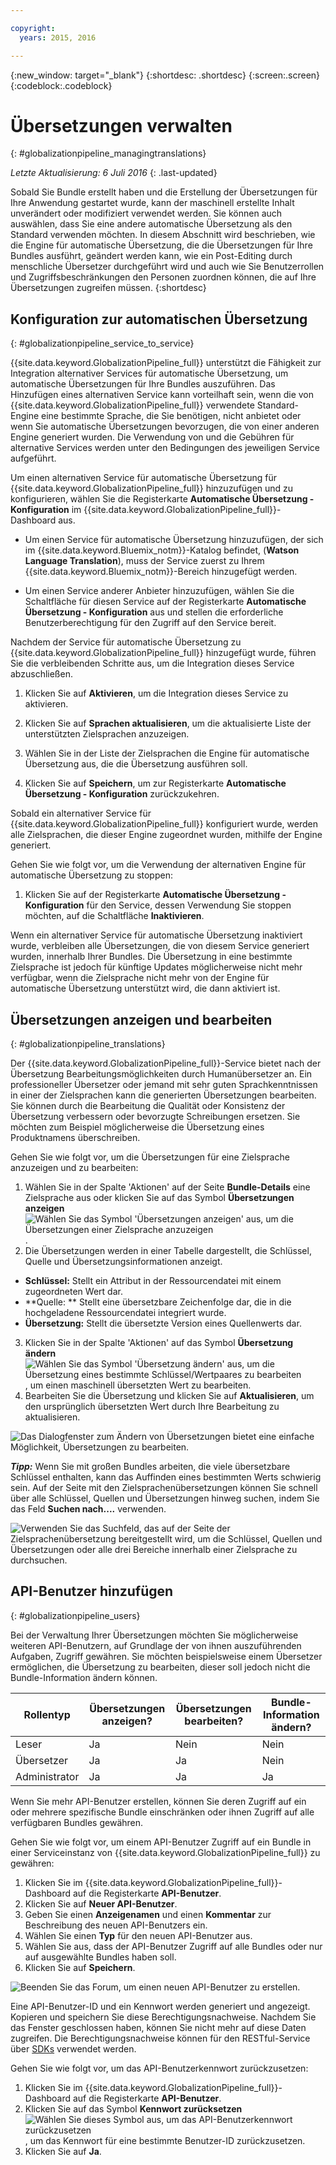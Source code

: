 ```yaml
---

copyright:
  years: 2015, 2016

---
```


{:new_window: target="_blank"}
{:shortdesc: .shortdesc}
{:screen:.screen}
{:codeblock:.codeblock}

# Übersetzungen verwalten
{: #globalizationpipeline_managingtranslations}

*Letzte Aktualisierung: 6 Juli 2016*
{: .last-updated}

Sobald Sie Bundle erstellt haben und die Erstellung der Übersetzungen für Ihre Anwendung gestartet wurde, kann der maschinell erstellte Inhalt unverändert oder modifiziert verwendet werden. Sie können auch auswählen, dass Sie eine andere automatische Übersetzung als den Standard verwenden möchten. In diesem Abschnitt wird beschrieben, wie die Engine für automatische Übersetzung, die die Übersetzungen für Ihre Bundles ausführt, geändert werden kann, wie ein Post-Editing durch menschliche Übersetzer durchgeführt wird und auch wie Sie Benutzerrollen und Zugriffsbeschränkungen den Personen zuordnen können, die auf Ihre Übersetzungen zugreifen müssen.
{:shortdesc}

## Konfiguration zur automatischen Übersetzung
{: #globalizationpipeline_service_to_service}

{{site.data.keyword.GlobalizationPipeline_full}} unterstützt die Fähigkeit zur Integration alternativer Services für automatische Übersetzung, um automatische Übersetzungen für Ihre Bundles auszuführen. Das Hinzufügen eines alternativen Service kann vorteilhaft sein, wenn die von {{site.data.keyword.GlobalizationPipeline_full}} verwendete Standard-Engine eine bestimmte Sprache, die Sie benötigen, nicht anbietet oder wenn Sie automatische Übersetzungen bevorzugen, die von einer anderen Engine generiert wurden. Die Verwendung von und die Gebühren für alternative Services werden unter den Bedingungen des jeweiligen Service aufgeführt. 

Um einen alternativen Service für automatische Übersetzung für {{site.data.keyword.GlobalizationPipeline_full}} hinzuzufügen und zu konfigurieren, wählen Sie die Registerkarte **Automatische Übersetzung - Konfiguration** im {{site.data.keyword.GlobalizationPipeline_full}}-Dashboard aus.

* Um einen Service für automatische Übersetzung hinzuzufügen, der sich im {{site.data.keyword.Bluemix_notm}}-Katalog befindet, (**Watson Language Translation**), muss der Service zuerst zu Ihrem {{site.data.keyword.Bluemix_notm}}-Bereich hinzugefügt werden. 

* Um einen Service anderer Anbieter hinzuzufügen, wählen Sie die Schaltfläche für diesen Service auf der Registerkarte **Automatische Übersetzung - Konfiguration** aus und stellen die erforderliche Benutzerberechtigung für den Zugriff auf den Service bereit. 

Nachdem der Service für automatische Übersetzung zu {{site.data.keyword.GlobalizationPipeline_full}} hinzugefügt wurde, führen Sie die verbleibenden Schritte aus, um die Integration dieses Service abzuschließen.

1. Klicken Sie auf **Aktivieren**, um die Integration dieses Service zu aktivieren. 

2. Klicken Sie auf **Sprachen aktualisieren**, um die aktualisierte Liste der unterstützten Zielsprachen anzuzeigen. 

3. Wählen Sie in der Liste der Zielsprachen die Engine für automatische Übersetzung aus, die die Übersetzung ausführen soll. 

4. Klicken Sie auf **Speichern**, um zur Registerkarte **Automatische Übersetzung - Konfiguration** zurückzukehren. 

Sobald ein alternativer Service für {{site.data.keyword.GlobalizationPipeline_full}} konfiguriert wurde, werden alle Zielsprachen, die dieser Engine zugeordnet wurden, mithilfe der Engine generiert.  

Gehen Sie wie folgt vor, um die Verwendung der alternativen Engine für automatische Übersetzung zu stoppen: 

1. Klicken Sie auf der Registerkarte **Automatische Übersetzung - Konfiguration** für den Service, dessen Verwendung Sie stoppen möchten, auf die Schaltfläche **Inaktivieren**. 

Wenn ein alternativer Service für automatische Übersetzung inaktiviert wurde, verbleiben alle Übersetzungen, die von diesem Service generiert wurden, innerhalb Ihrer Bundles. Die Übersetzung in eine bestimmte Zielsprache ist jedoch für künftige Updates möglicherweise nicht mehr verfügbar, wenn die Zielsprache nicht mehr von der Engine für automatische Übersetzung unterstützt wird, die dann aktiviert ist. 

<!-- Review comment: When you disable an engine, do you need to go back and reconfigure the languages?? Does it go back to the default engine? What happens? -->

## Übersetzungen anzeigen und bearbeiten
{: #globalizationpipeline_translations}

Der {{site.data.keyword.GlobalizationPipeline_full}}-Service bietet nach der Übersetzung Bearbeitungsmöglichkeiten durch Humanübersetzer an. Ein professioneller Übersetzer oder jemand mit sehr guten Sprachkenntnissen in einer der Zielsprachen kann die generierten Übersetzungen bearbeiten. Sie können durch die Bearbeitung die Qualität oder Konsistenz der Übersetzung verbessern oder bevorzugte Schreibungen ersetzen. Sie möchten zum Beispiel möglicherweise die Übersetzung eines Produktnamens überschreiben. 

Gehen Sie wie folgt vor, um die Übersetzungen für eine Zielsprache anzuzeigen und zu bearbeiten: 

1. Wählen Sie in der Spalte 'Aktionen' auf der Seite **Bundle-Details** eine Zielsprache aus oder klicken Sie auf das Symbol **Übersetzungen anzeigen** ![Wählen Sie das Symbol 'Übersetzungen anzeigen' aus, um die Übersetzungen einer Zielsprache anzuzeigen](images/viewProjectDetailIcon.png).
2. Die Übersetzungen werden in einer Tabelle dargestellt, die Schlüssel, Quelle und Übersetzungsinformationen anzeigt. 
 * **Schlüssel:** Stellt ein Attribut in der Ressourcendatei mit einem zugeordneten Wert dar. 
 * **Quelle: ** Stellt eine übersetzbare Zeichenfolge dar, die in die hochgeladene Ressourcendatei integriert wurde. 
 * **Übersetzung:** Stellt die übersetzte Version eines Quellenwerts dar. 
3. Klicken Sie in der Spalte 'Aktionen' auf das Symbol **Übersetzung ändern** ![Wählen Sie das Symbol 'Übersetzung ändern' aus, um die Übersetzung eines bestimmte Schlüssel/Wertpaares zu bearbeiten](images/editIcon.png), um einen maschinell übersetzten Wert zu bearbeiten. 
4. Bearbeiten Sie die Übersetzung und klicken Sie auf **Aktualisieren**, um den ursprünglich übersetzten Wert durch Ihre Bearbeitung zu aktualisieren. 

![Das Dialogfenster zum Ändern von Übersetzungen bietet eine einfache Möglichkeit, Übersetzungen zu bearbeiten. ](images/editTranslation.png) 

***Tipp:*** Wenn Sie mit großen Bundles arbeiten, die viele übersetzbare Schlüssel enthalten, kann das Auffinden eines bestimmten Werts schwierig sein. Auf der Seite mit den Zielsprachenübersetzungen können Sie schnell über alle Schlüssel, Quellen und Übersetzungen hinweg suchen, indem Sie das Feld **Suchen nach....** verwenden.

![Verwenden Sie das Suchfeld, das auf der Seite der Zielsprachenübersetzung bereitgestellt wird, um die Schlüssel, Quellen und Übersetzungen oder alle drei Bereiche innerhalb einer Zielsprache zu durchsuchen.](images/search.png) 


## API-Benutzer hinzufügen
{: #globalizationpipeline_users}

Bei der Verwaltung Ihrer Übersetzungen möchten Sie möglicherweise weiteren API-Benutzern, auf Grundlage der von ihnen auszuführenden Aufgaben, Zugriff gewähren. Sie möchten beispielsweise einem Übersetzer ermöglichen, die Übersetzung zu bearbeiten, dieser soll jedoch nicht die Bundle-Information ändern können. 

| Rollentyp | Übersetzungen anzeigen? | Übersetzungen bearbeiten? | Bundle-Information ändern? |
|-----------|--------------------|--------------------|----------------------------|
| Leser | Ja | Nein | Nein |
| Übersetzer | Ja | Ja | Nein |
| Administrator | Ja | Ja | Ja |

Wenn Sie mehr API-Benutzer erstellen, können Sie deren Zugriff auf ein oder mehrere spezifische Bundle einschränken oder ihnen Zugriff auf alle verfügbaren Bundles gewähren. 

Gehen Sie wie folgt vor, um einem API-Benutzer Zugriff auf ein Bundle in einer Serviceinstanz von {{site.data.keyword.GlobalizationPipeline_full}} zu gewähren: 

1. Klicken Sie im {{site.data.keyword.GlobalizationPipeline_full}}-Dashboard auf die Registerkarte **API-Benutzer**.
2. Klicken Sie auf **Neuer API-Benutzer**.
3. Geben Sie einen **Anzeigenamen** und einen **Kommentar** zur Beschreibung des neuen API-Benutzers ein. 
4. Wählen Sie einen **Typ** für den neuen API-Benutzer aus. 
5. Wählen Sie aus, dass der API-Benutzer Zugriff auf alle Bundles oder nur auf ausgewählte Bundles haben soll. 
6. Klicken Sie auf **Speichern**.

![Beenden Sie das Forum, um einen neuen API-Benutzer zu erstellen.](images/newUser.png)

Eine API-Benutzer-ID und ein Kennwort werden generiert und angezeigt. Kopieren und speichern Sie diese Berechtigungsnachweise. Nachdem Sie das Fenster geschlossen haben, können Sie nicht mehr auf diese Daten zugreifen. Die Berechtigungsnachweise können für den RESTful-Service über [SDKs](https://github.com/IBM-Bluemix/gp-common) verwendet werden. 

Gehen Sie wie folgt vor, um das API-Benutzerkennwort zurückzusetzen: 

1. Klicken Sie im {{site.data.keyword.GlobalizationPipeline_full}}-Dashboard auf die Registerkarte **API-Benutzer**.
2. Klicken Sie auf das Symbol **Kennwort zurücksetzen** ![Wählen Sie dieses Symbol aus, um das API-Benutzerkennwort zurückzusetzen](images/resetPW.png), um das Kennwort für eine bestimmte Benutzer-ID zurückzusetzen. 
3. Klicken Sie auf **Ja**. 
